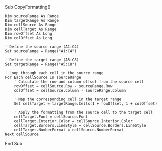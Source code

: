
Sub CopyFormatting()

    Dim sourceRange As Range
    Dim targetRange As Range
    Dim cellSource As Range
    Dim cellTarget As Range
    Dim rowOffset As Long
    Dim colOffset As Long

    ' Define the source range (A1:C4)
    Set sourceRange = Range("A1:C4")
    
    ' Define the target range (A5:C8)
    Set targetRange = Range("A5:C8")
    
    ' Loop through each cell in the source range
    For Each cellSource In sourceRange
        ' Calculate the row and column offset from the source cell
        rowOffset = cellSource.Row - sourceRange.Row
        colOffset = cellSource.Column - sourceRange.Column
        
        ' Map the corresponding cell in the target range
        Set cellTarget = targetRange.Cells(1 + rowOffset, 1 + colOffset)
        
        ' Apply the formatting from the source cell to the target cell
        cellTarget.Font = cellSource.Font
        cellTarget.Interior.Color = cellSource.Interior.Color
        cellTarget.Borders.LineStyle = cellSource.Borders.LineStyle
        cellTarget.NumberFormat = cellSource.NumberFormat
    Next cellSource

End Sub

